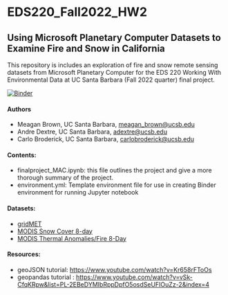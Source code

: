 # EDS220_Fall2022_HW2

## Using Microsoft Planetary Computer Datasets to Examine Fire and Snow in California

This repository is includes an exploration of fire and snow remote sensing datasets from Microsoft Planetary Computer for the EDS 220 Working With Environmental Data at UC Santa Barbara (Fall 2022 quarter) final project.

[![Binder](https://mybinder.org/badge_logo.svg)](https://mybinder.org/v2/gh/EDS220-Fall2022-org/homework-2-mac/HEAD)

#### Authors
- Meagan Brown, UC Santa Barbara, meagan_brown@ucsb.edu
- Andre Dextre, UC Santa Barbara, adextre@ucsb.edu
- Carlo Broderick, UC Santa Barbara, carlobroderick@ucsb.edu

#### Contents:
- finalproject_MAC.ipynb: this file outlines the project and give a more thorough summary of the project. 
- environment.yml: Template environment file for use in creating Binder environment for running Jupyter notebook

#### Datasets:
- [gridMET](https://planetarycomputer.microsoft.com/dataset/gridmet)
- [MODIS Snow Cover 8-day](https://planetarycomputer.microsoft.com/dataset/modis-10A2-061)
- [MODIS Thermal Anomalies/Fire 8-Day](https://planetarycomputer.microsoft.com/dataset/modis-14A2-061)


#### Resources:
- geoJSON tutorial: https://www.youtube.com/watch?v=Kr658rFToOs
- geopandas tutorial : https://www.youtube.com/watch?v=vSk-CfqKRpw&list=PL-2EBeDYMIbRppDpfO5osdSeUFIOuZz-2&index=4

